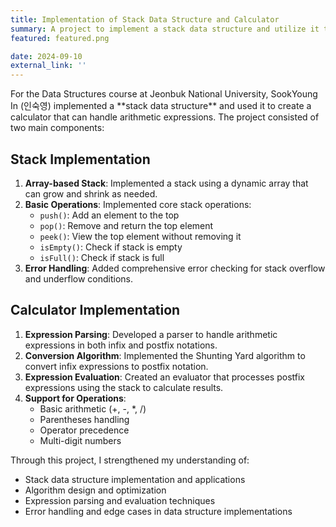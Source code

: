 ```yaml
---
title: Implementation of Stack Data Structure and Calculator
summary: A project to implement a stack data structure and utilize it to create a calculator that handles arithmetic expressions.
featured: featured.png

date: 2024-09-10
external_link: ''
---
```

<div class="justify-text">
For the Data Structures course at Jeonbuk National University, SookYoung In (인숙영) implemented a **stack data structure** and used it to create a calculator that can handle arithmetic expressions. The project consisted of two main components:

## Stack Implementation
1. **Array-based Stack**: Implemented a stack using a dynamic array that can grow and shrink as needed.
2. **Basic Operations**: Implemented core stack operations:
   - `push()`: Add an element to the top
   - `pop()`: Remove and return the top element
   - `peek()`: View the top element without removing it
   - `isEmpty()`: Check if stack is empty
   - `isFull()`: Check if stack is full
3. **Error Handling**: Added comprehensive error checking for stack overflow and underflow conditions.

## Calculator Implementation
1. **Expression Parsing**: Developed a parser to handle arithmetic expressions in both infix and postfix notations.
2. **Conversion Algorithm**: Implemented the Shunting Yard algorithm to convert infix expressions to postfix notation.
3. **Expression Evaluation**: Created an evaluator that processes postfix expressions using the stack to calculate results.
4. **Support for Operations**:
   - Basic arithmetic (+, -, *, /)
   - Parentheses handling
   - Operator precedence
   - Multi-digit numbers

Through this project, I strengthened my understanding of:
- Stack data structure implementation and applications
- Algorithm design and optimization
- Expression parsing and evaluation techniques
- Error handling and edge cases in data structure implementations
</div>
